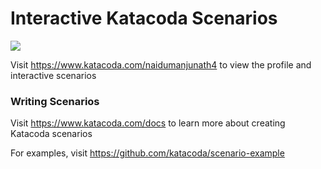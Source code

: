 # Interactive Katacoda Scenarios

[![](http://shields.katacoda.com/katacoda/naidumanjunath4/count.svg)](https://www.katacoda.com/naidumanjunath4 "Get your profile on Katacoda.com")

Visit https://www.katacoda.com/naidumanjunath4 to view the profile and interactive scenarios

### Writing Scenarios
Visit https://www.katacoda.com/docs to learn more about creating Katacoda scenarios

For examples, visit https://github.com/katacoda/scenario-example
